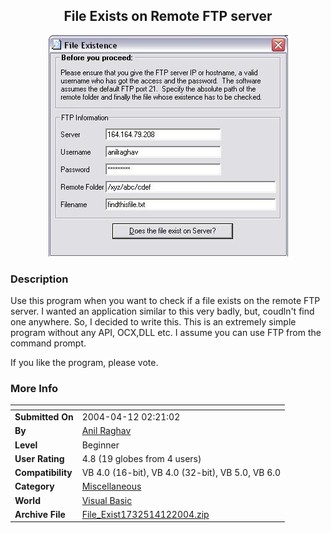 ﻿<div align="center">

## File Exists on Remote FTP server

<img src="PIC200441222011929.JPG">
</div>

### Description

Use this program when you want to check if a file exists on the remote FTP server. I wanted an application similar to this very badly, but, coudln't find one anywhere. So, I decided to write this. This is an extremely simple program without any API, OCX,DLL etc. I assume you can use FTP from the command prompt.

If you like the program, please vote.
 
### More Info
 


<span>             |<span>
---                |---
**Submitted On**   |2004-04-12 02:21:02
**By**             |[Anil Raghav](https://github.com/Planet-Source-Code/PSCIndex/blob/master/ByAuthor/anil-raghav.md)
**Level**          |Beginner
**User Rating**    |4.8 (19 globes from 4 users)
**Compatibility**  |VB 4\.0 \(16\-bit\), VB 4\.0 \(32\-bit\), VB 5\.0, VB 6\.0
**Category**       |[Miscellaneous](https://github.com/Planet-Source-Code/PSCIndex/blob/master/ByCategory/miscellaneous__1-1.md)
**World**          |[Visual Basic](https://github.com/Planet-Source-Code/PSCIndex/blob/master/ByWorld/visual-basic.md)
**Archive File**   |[File\_Exist1732514122004\.zip](https://github.com/Planet-Source-Code/anil-raghav-file-exists-on-remote-ftp-server__1-53082/archive/master.zip)








